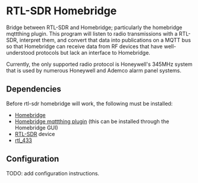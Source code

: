 # RTL-SDR Homebridge

Bridge between RTL-SDR and Homebridge; particularly the homebridge mqttthing plugin. This program will listen to 
radio transmissions with a RTL-SDR, interpret them, and convert that data into publications on a MQTT bus so that
Homebridge can receive data from RF devices that have well-understood protocols but lack an interface to 
Homebridge.

Currently, the only supported radio protocol is Honeywell's 345MHz system that is used by numerous Honeywell and 
Ademco alarm panel systems.

## Dependencies
Before rtl-sdr homebridge will work, the following must be installed:

* [Homebridge](https://homebridge.io)
* [Homebridge mqttthing plugin](https://github.com/arachnetech/homebridge-mqttthing) (this can be installed through the Homebridge GUI)
* [RTL-SDR](https://www.rtl-sdr.com) device
* [rtl_433](https://github.com/merbanan/rtl_433.git)

## Configuration
TODO: add configuration instructions.
